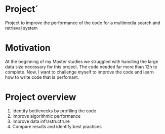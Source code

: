 # Project´
Project to improve the performance of the code for a multimedia search and retrieval system

# Motivation
At the beginning of my Master studies we struggled with handling the large data size necessary for this project. The code needed far more than 12h to complete. Now, I want to challenge myself to improve the code and learn how to write code that is perfomant.

# Project overview
1. Identify bottlenecks by profiling the code
2. Improve algorithmic performance
3. Improve data infrastructrure
4. Compare results and identify best practices
